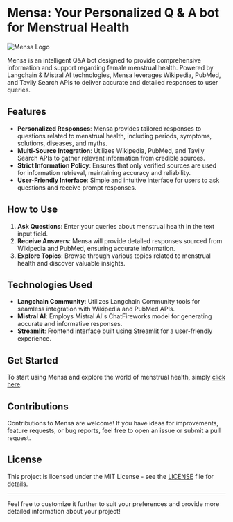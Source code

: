 
# Mensa: Your Personalized Q & A bot for Menstrual Health

![Mensa Logo](https://i.postimg.cc/HW5jdm9V/Whats-App-Image-2024-04-20-at-12-31-00-PM-1.jpg)

Mensa is an intelligent Q&A bot designed to provide comprehensive information and support regarding female menstrual health. Powered by Langchain & Mistral AI technologies, Mensa leverages Wikipedia, PubMed, and Tavily Search APIs to deliver accurate and detailed responses to user queries.

## Features

- **Personalized Responses**: Mensa provides tailored responses to questions related to menstrual health, including periods, symptoms, solutions, diseases, and myths.
- **Multi-Source Integration**: Utilizes Wikipedia, PubMed, and Tavily Search APIs to gather relevant information from credible sources.
- **Strict Information Policy**: Ensures that only verified sources are used for information retrieval, maintaining accuracy and reliability.
- **User-Friendly Interface**: Simple and intuitive interface for users to ask questions and receive prompt responses.

## How to Use

1. **Ask Questions**: Enter your queries about menstrual health in the text input field.
2. **Receive Answers**: Mensa will provide detailed responses sourced from Wikipedia and PubMed, ensuring accurate information.
3. **Explore Topics**: Browse through various topics related to menstrual health and discover valuable insights.

## Technologies Used

- **Langchain Community**: Utilizes Langchain Community tools for seamless integration with Wikipedia and PubMed APIs.
- **Mistral AI**: Employs Mistral AI's ChatFireworks model for generating accurate and informative responses.
- **Streamlit**: Frontend interface built using Streamlit for a user-friendly experience.

## Get Started

To start using Mensa and explore the world of menstrual health, simply [click here](https://mensa-ai.streamlit.app/).

## Contributions

Contributions to Mensa are welcome! If you have ideas for improvements, feature requests, or bug reports, feel free to open an issue or submit a pull request.

## License

This project is licensed under the MIT License - see the [LICENSE](LICENSE) file for details.

---

Feel free to customize it further to suit your preferences and provide more detailed information about your project!
